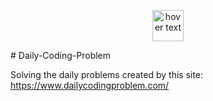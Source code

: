 <p align="center"><img src="https://pbs.twimg.com/profile_images/980694592151523328/0RI8hKGP.jpg" width="50" title="hover text"></p> # Daily-Coding-Problem 

Solving the daily problems created by this site: https://www.dailycodingproblem.com/ 
